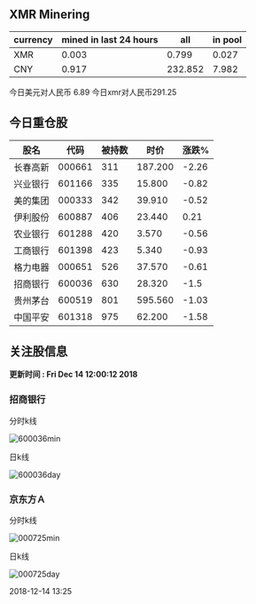 ## XMR Minering

|currency|mined in last 24 hours|all|in pool|
|---|---|---|---|
|XMR|0.003|0.799|0.027|
|CNY|0.917|232.852|7.982|

今日美元对人民币 6.89	今日xmr对人民币291.25


## 今日重仓股 

|股名|代码|被持数|时价|涨跌%|
|---|---|---|---|---|
|长春高新|000661|311|187.200|-2.26|
|兴业银行|601166|335|15.800|-0.82|
|美的集团|000333|342|39.910|-0.52|
|伊利股份|600887|406|23.440|0.21|
|农业银行|601288|420|3.570|-0.56|
|工商银行|601398|423|5.340|-0.93|
|格力电器|000651|526|37.570|-0.61|
|招商银行|600036|630|28.320|-1.5|
|贵州茅台|600519|801|595.560|-1.03|
|中国平安|601318|975|62.200|-1.58|

## 关注股信息
**更新时间 : Fri Dec 14 12:00:12 2018**
### 招商银行 
分时k线

![600036min](http://image.sinajs.cn/newchart/min/n/sh600036.gif)

日k线

![600036day](http://image.sinajs.cn/newchart/daily/n/sh600036.gif)

### 京东方Ａ 
分时k线

![000725min](http://image.sinajs.cn/newchart/min/n/sz000725.gif)

日k线

![000725day](http://image.sinajs.cn/newchart/daily/n/sz000725.gif)

2018-12-14 13:25
